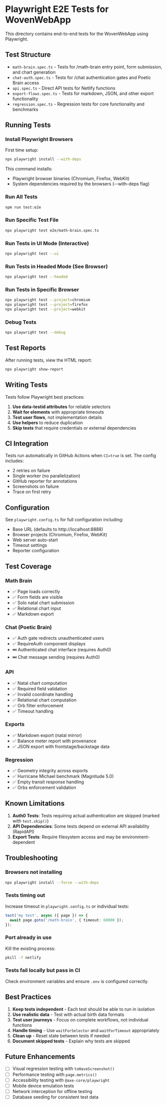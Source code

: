 # Playwright E2E Tests for WovenWebApp

This directory contains end-to-end tests for the WovenWebApp using Playwright.

## Test Structure

- `math-brain.spec.ts` - Tests for /math-brain entry point, form submission, and chart generation
- `chat-auth.spec.ts` - Tests for /chat authentication gates and Poetic Brain access
- `api.spec.ts` - Direct API tests for Netlify functions
- `export-flows.spec.ts` - Tests for markdown, JSON, and other export functionality
- `regression.spec.ts` - Regression tests for core functionality and benchmarks

## Running Tests

### Install Playwright Browsers

First time setup:
```bash
npx playwright install --with-deps
```

This command installs:
- Playwright browser binaries (Chromium, Firefox, WebKit)
- System dependencies required by the browsers (--with-deps flag)

### Run All Tests

```bash
npm run test:e2e
```

### Run Specific Test File

```bash
npx playwright test e2e/math-brain.spec.ts
```

### Run Tests in UI Mode (Interactive)

```bash
npx playwright test --ui
```

### Run Tests in Headed Mode (See Browser)

```bash
npx playwright test --headed
```

### Run Tests in Specific Browser

```bash
npx playwright test --project=chromium
npx playwright test --project=firefox
npx playwright test --project=webkit
```

### Debug Tests

```bash
npx playwright test --debug
```

## Test Reports

After running tests, view the HTML report:

```bash
npx playwright show-report
```

## Writing Tests

Tests follow Playwright best practices:

1. **Use data-testid attributes** for reliable selectors
2. **Wait for elements** with appropriate timeouts
3. **Test user flows**, not implementation details
4. **Use helpers** to reduce duplication
5. **Skip tests** that require credentials or external dependencies

## CI Integration

Tests run automatically in GitHub Actions when `CI=true` is set. The config includes:

- 2 retries on failure
- Single worker (no parallelization)
- GitHub reporter for annotations
- Screenshots on failure
- Trace on first retry

## Configuration

See `playwright.config.ts` for full configuration including:

- Base URL (defaults to http://localhost:8888)
- Browser projects (Chromium, Firefox, WebKit)
- Web server auto-start
- Timeout settings
- Reporter configuration

## Test Coverage

### Math Brain
- ✅ Page loads correctly
- ✅ Form fields are visible
- ✅ Solo natal chart submission
- ✅ Relational chart input
- ✅ Markdown export

### Chat (Poetic Brain)
- ✅ Auth gate redirects unauthenticated users
- ✅ RequireAuth component displays
- ⏭️ Authenticated chat interface (requires Auth0)
- ⏭️ Chat message sending (requires Auth0)

### API
- ✅ Natal chart computation
- ✅ Required field validation
- ✅ Invalid coordinate handling
- ✅ Relational chart computation
- ✅ Orb filter enforcement
- ✅ Timeout handling

### Exports
- ✅ Markdown export (natal mirror)
- ✅ Balance meter report with provenance
- ✅ JSON export with frontstage/backstage data

### Regression
- ✅ Geometry integrity across exports
- ✅ Hurricane Michael benchmark (Magnitude 5.0)
- ✅ Empty transit response handling
- ✅ Orbs enforcement validation

## Known Limitations

1. **Auth0 Tests**: Tests requiring actual authentication are skipped (marked with `test.skip()`)
2. **API Dependencies**: Some tests depend on external API availability (RapidAPI)
3. **Export Tests**: Require filesystem access and may be environment-dependent

## Troubleshooting

### Browsers not installing

```bash
npx playwright install --force --with-deps
```

### Tests timing out

Increase timeout in `playwright.config.ts` or individual tests:

```typescript
test('my test', async ({ page }) => {
  await page.goto('/math-brain', { timeout: 60000 });
});
```

### Port already in use

Kill the existing process:

```bash
pkill -f netlify
```

### Tests fail locally but pass in CI

Check environment variables and ensure `.env` is configured correctly.

## Best Practices

1. **Keep tests independent** - Each test should be able to run in isolation
2. **Use realistic data** - Test with actual birth data formats
3. **Test user journeys** - Focus on complete workflows, not individual functions
4. **Handle timing** - Use `waitForSelector` and `waitForTimeout` appropriately
5. **Clean up** - Reset state between tests if needed
6. **Document skipped tests** - Explain why tests are skipped

## Future Enhancements

- [ ] Visual regression testing with `toHaveScreenshot()`
- [ ] Performance testing with `page.metrics()`
- [ ] Accessibility testing with `@axe-core/playwright`
- [ ] Mobile device emulation tests
- [ ] Network interception for offline testing
- [ ] Database seeding for consistent test data
